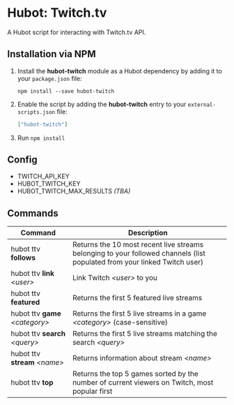 # Hubot: Twitch.tv

A Hubot script for interacting with Twitch.tv API.


## Installation via NPM

1. Install the __hubot-twitch__ module as a Hubot dependency by adding it to your `package.json` file:

    ```
    npm install --save hubot-twitch
    ```

2. Enable the script by adding the __hubot-twitch__ entry to your `external-scripts.json` file:

    ```json
    ["hubot-twitch"]
    ```

3. Run `npm install`


## Config

- TWITCH_API_KEY
- HUBOT_TWITCH_KEY
- HUBOT_TWITCH_MAX_RESULTS _(TBA)_


## Commands

Command | Description
--- | ---
hubot ttv __follows__ | Returns the 10 most recent live streams belonging to your followed channels (list populated from your linked Twitch user)
hubot ttv __link__ _\<user\>_ | Link Twitch _\<user\>_ to you
hubot ttv __featured__ | Returns the first 5 featured live streams
hubot ttv __game__ _\<category\>_ | Returns the first 5 live streams in a game _\<category\>_ (case-sensitive)
hubot ttv __search__ _\<query\>_ | Returns the first 5 live streams matching the search _\<query\>_
hubot ttv __stream__ _\<name\>_ | Returns information about stream _\<name\>_
hubot ttv __top__ | Returns the top 5 games sorted by the number of current viewers on Twitch, most popular first